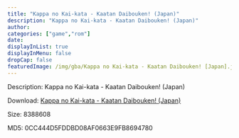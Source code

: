 ```yaml
---
title: "Kappa no Kai-kata - Kaatan Daibouken! (Japan)"
description: "Kappa no Kai-kata - Kaatan Daibouken! (Japan)"
author: 
categories: ["game","rom"]
date: 
displayInList: true
displayInMenu: false
dropCap: false
featuredImage: /img/gba/Kappa no Kai-kata - Kaatan Daibouken! [Japan].jpg
---
```


Description: Kappa no Kai-kata - Kaatan Daibouken! (Japan)

Download: <a style="text-decoration:underline;" href="https://mega.nz/#!3XIG0SbI!0GR4vgNpY6AJH1H_f3TvedbucUNRFw39vuhevVtAGgA" target = "_blank" rel = "nofollow" > Kappa no Kai-kata - Kaatan Daibouken! (Japan)</a>

Size: 8388608

MD5: 0CC444D5FDDBD08AF0663E9FB8694780

